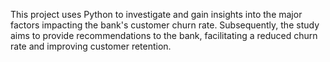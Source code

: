 This project uses Python to investigate and gain insights into the major factors impacting the bank's customer churn rate. Subsequently, the study aims to provide recommendations to the bank, facilitating a reduced churn rate and improving customer retention.
